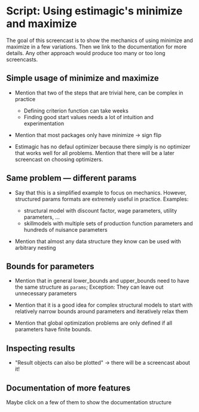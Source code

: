 # Script: Using estimagic's minimize and maximize

The goal of this screencast is to show the mechanics of using minimize and maximize in a
few variations. Then we link to the documentation for more details. Any other approach
would produce too many or too long screencasts.

## Simple usage of minimize and maximize

- Mention that two of the steps that are trivial here, can be complex in practice

  - Defining criterion function can take weeks
  - Finding good start values needs a lot of intuition and experimentation

- Mention that most packages only have minimize -> sign flip

- Estimagic has no defaul optimizer because there simply is no optimizer that works well
  for all problems. Mention that there will be a later screencast on choosing
  optimizers.

## Same problem — different params

- Say that this is a simplified example to focus on mechanics. However, structured
  params formats are extremely useful in practice. Examples:

  - structural model with discount factor, wage parameters, utility parameters, ...
  - skillmodels with multiple sets of production function parameters and hundreds of
    nuisance parameters

- Mention that almost any data structure they know can be used with arbitrary nesting

## Bounds for parameters

- Mention that in general lower_bounds and upper_bounds need to have the same structure
  as `params`; Exception: They can leave out unnecessary parameters

- Mention that it is a good idea for complex structural models to start with relatively
  narrow bounds around parameters and iteratively relax them

- Mention that global optimization problems are only defined if all parameters have
  finite bounds.

## Inspecting results

- "Result objects can also be plotted" -> there will be a screencast about it!

## Documentation of more features

Maybe click on a few of them to show the documentation structure
